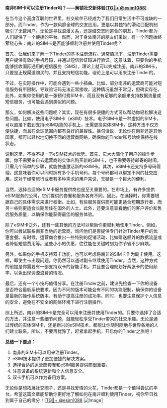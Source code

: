 **南非SIM卡可以注册Tinder吗？——解锁社交新体验[[TG💪+ @esim1088](https://t.me/s/esim1088)]**

在当今这个高度互联的世界里，社交软件已经成为了我们日常生活中不可或缺的一部分。而Tinder，作为一款风靡全球的交友应用，更是以其独特的滑动匹配机制吸引了无数用户。无论是寻找浪漫关系，还是结交志同道合的朋友，Tinder都为人们提供了一个便捷的平台。然而，对于身处南非的朋友们来说，有一个问题始终萦绕心头：南非的SIM卡是否能够顺利注册并使用Tinder呢？

首先，让我们来了解一下Tinder的基本注册流程。通常情况下，注册Tinder需要用户提供有效的手机号码，并通过短信验证码进行验证。这意味着，只要你的手机能够接收国际通用的短信服务（SMS），理论上就可以完成注册。南非的SIM卡，只要是正规渠道购买的，并且支持短信功能，理论上是可以用来注册Tinder的。

不过，在实际操作中，可能会遇到一些小插曲。比如，部分南非的运营商可能对短信服务有所限制，导致验证码无法正常接收。这种情况虽然不常见，但确实存在。此外，如果你使用的是一张预付费SIM卡，而且没有足够的余额来支持数据流量或短信服务，也可能会遇到类似的问题。

那么，如何解决这些问题呢？其实，现在有很多便捷的方式可以帮助你轻松解决这些问题。比如，使用电子SIM卡（eSIM）技术。电子SIM卡是一种虚拟的SIM卡，可以直接下载到支持eSIM功能的手机上，无需更换实体SIM卡。这种方法不仅方便快捷，而且在全球范围内都有良好的兼容性。换句话说，无论你在南非还是其他国家，都可以轻松地切换不同的运营商网络，确保你的Tinder账号始终保持在线状态。

说到这里，不得不提一下eSIM技术的优势。首先，它大大简化了用户的操作步骤。你不需要亲自去运营商的实体店购买新的SIM卡，也不需要等待邮寄的时间。只需几个简单的步骤，就能快速激活新的eSIM卡。其次，eSIM卡还支持多号码管理，这意味着你可以同时拥有多个手机号码，每个号码都可以绑定不同的社交应用。这对于经常旅行或者有多种需求的用户来说，无疑是一个巨大的便利。

当然，选择合适的eSIM卡服务提供商也是至关重要的。在市场上，有许多提供eSIM服务的公司，它们提供的套餐和服务各有不同。因此，在选择时，你需要根据自己的具体需求来进行权衡。比如，有些服务提供商可能更适合短期旅行者，而另一些则更适合长期居住在国外的人士。此外，还要注意查看他们的客户评价和售后服务质量，以确保你能获得最佳的服务体验。

除了eSIM卡之外，还有一些其他的方法可以帮助你更顺利地使用Tinder。例如，你可以尝试联系南非当地的运营商，询问他们是否提供专门针对Tinder用户的优惠套餐。有时候，运营商会推出一些特别的促销活动，比如赠送额外的数据流量或者降低短信费用等。这些小小的优惠，往往能在关键时刻为你节省不少麻烦。

另外，如果你的手机支持双卡功能，也可以考虑将南非的SIM卡作为副卡使用。这样，即使主卡出现问题，你仍然可以通过副卡继续使用Tinder。当然，这种方式的前提是你需要有一部支持双卡的智能手机，并且要合理规划好两张卡的使用频率，以免出现资源浪费的情况。

最后，还有一个小技巧值得分享。在注册Tinder之前，建议先检查一下你的设备是否符合最低系统要求。因为不同的版本可能会有不同的功能限制，确保你的设备是最新的操作系统版本，有助于提高注册的成功率。同时，也要注意保护个人信息的安全，避免在不安全的网络环境下进行注册操作。

综上所述，南非的SIM卡是完全可以用来注册并使用Tinder的。只要你选择了合适的方法，并注意一些细节问题，就能轻松享受Tinder带来的社交乐趣。无论是通过传统的实体SIM卡，还是新兴的eSIM技术，都能让你随时随地与世界各地的人们建立联系。所以，不要再犹豫了，赶紧拿起手机，开启你的Tinder之旅吧！

**总结一下要点：**
1. 南非的SIM卡可以用来注册Tinder。
2. eSIM技术提供了更加便捷的解决方案。
3. 选择合适的运营商套餐和eSIM服务提供商很重要。
4. 注意设备的系统更新和个人信息安全。
5. 双卡手机可以作为备用方案。

无论你是想拓展社交圈子，还是寻找爱情的火花，Tinder都是一个值得尝试的平台。希望这篇文章能帮助你更好地了解如何在南非顺利使用Tinder，祝你早日找到属于自己的缘分！[[TG💪+ @esim1088](https://t.me/s/esim1088) ![Image](https://i.postimg.cc/4NQfJmqS/Snipaste-2025-05-13-00-14-12.png)]